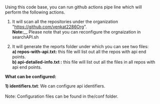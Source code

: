 Using this code base, you can run github actions pipe line which will perform the following actions.

1) It will scan all the repositories under the organization "https://github.com/venkat2286Org". <br>**Note:**__ Please note that you can reconfigure the orgnaization in searchAPI.sh

2) It will generate the reports folder under which you can see two files:<br>
  **a) repos-with-api.txt:**  this file will list out all the repos with api end points.<br>
  **b) api-detailed-info.txt :**  this file will list out all the files in all repos with api end points.
  
  
  
  **What can be configured:**
  
  
  **1) identifiers.txt**: We can configure api identifiers.<br><br>
  Note: Configuration files can be found in the/conf folder.
